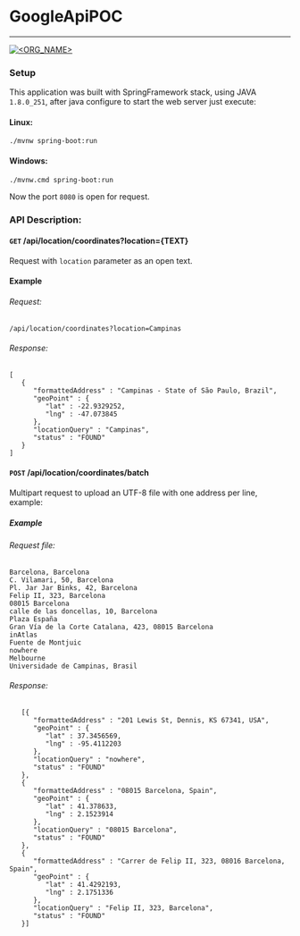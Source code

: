 # GoogleApiPOC
_______
[![<ORG_NAME>](https://circleci.com/gh/renatoferreira656/GoogleApiPOC.svg?style=svg)](<LINK>)

### Setup

This application was built with SpringFramework stack, using JAVA `1.8.0_251`, 
after java configure to start the web server just execute:

#### Linux:
```
./mvnw spring-boot:run
```

#### Windows:

```
./mvnw.cmd spring-boot:run
```

Now the port `8080` is open for request.

### API Description:

#### `GET` /api/location/coordinates?location={TEXT}
Request with `location` parameter as an open text.

#### Example
###### Request:
`/api/location/coordinates?location=Campinas`

###### Response:
```
[
   {
      "formattedAddress" : "Campinas - State of São Paulo, Brazil",
      "geoPoint" : {
         "lat" : -22.9329252,
         "lng" : -47.073845
      },
      "locationQuery" : "Campinas",
      "status" : "FOUND"
   }
]
```

#### `POST` /api/location/coordinates/batch
Multipart request to upload an UTF-8 file with one address per line, example:

##### Example
###### Request file:

```
Barcelona, Barcelona
C. Vilamari, 50, Barcelona
Pl. Jar Jar Binks, 42, Barcelona
Felip II, 323, Barcelona
08015 Barcelona
calle de las doncellas, 10, Barcelona
Plaza España
Gran Vía de la Corte Catalana, 423, 08015 Barcelona
inAtlas
Fuente de Montjuic
nowhere
Melbourne
Universidade de Campinas, Brasil
```

###### Response:
```
   [{
      "formattedAddress" : "201 Lewis St, Dennis, KS 67341, USA",
      "geoPoint" : {
         "lat" : 37.3456569,
         "lng" : -95.4112203
      },
      "locationQuery" : "nowhere",
      "status" : "FOUND"
   },
   {
      "formattedAddress" : "08015 Barcelona, Spain",
      "geoPoint" : {
         "lat" : 41.378633,
         "lng" : 2.1523914
      },
      "locationQuery" : "08015 Barcelona",
      "status" : "FOUND"
   },
   {
      "formattedAddress" : "Carrer de Felip II, 323, 08016 Barcelona, Spain",
      "geoPoint" : {
         "lat" : 41.4292193,
         "lng" : 2.1751336
      },
      "locationQuery" : "Felip II, 323, Barcelona",
      "status" : "FOUND"
   }]
```
